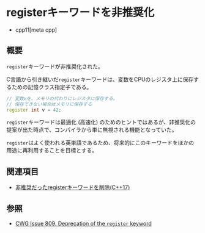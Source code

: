 # registerキーワードを非推奨化
* cpp11[meta cpp]

## 概要
`register`キーワードが非推奨化された。

C言語から引き継いだ`register`キーワードは、変数をCPUのレジスタ上に保存するための記憶クラス指定子である。

```cpp
// 変数vを、メモリの代わりにレジスタに保存する。
// 保存できない場合はメモリに保存する
register int v = 42;
```

`register`キーワードは最適化 (高速化) のためのヒントではあるが、非推奨化の提案が出た時点で、コンパイラから単に無視される機能となっていた。

`register`はよく使われる英単語であるため、将来的にこのキーワードをほかの用途に再利用することを目標とする。


## 関連項目

- [非推奨だったregisterキーワードを削除(C++17)](/lang/cpp17/removedeprecation_of_the_register_keyword.md)


## 参照
- [CWG Issue 809. Deprecation of the `register` keyword](http://www.open-std.org/jtc1/sc22/wg21/docs/cwg_defects.html#809)

